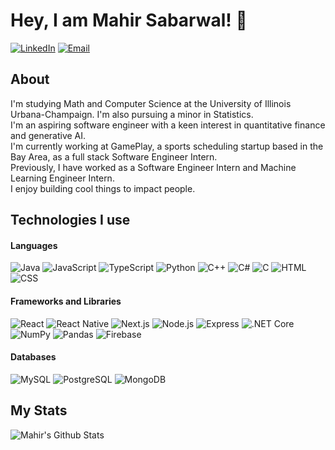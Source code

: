 # Hey, I am Mahir Sabarwal! 👋
[![LinkedIn](https://img.shields.io/badge/LinkedIn-%230077B5.svg?logo=linkedin&logoColor=white)](https://linkedin.com/in/Mahirsabharwal) 
[![Email](https://img.shields.io/badge/Email-D14836?logo=gmail&logoColor=white)](mailto:mahirsabharwal2005@gmail.com)


## About 
I'm studying Math and Computer Science at the University of Illinois Urbana-Champaign. I'm also pursuing a minor in Statistics. <br>
I'm an aspiring software engineer with a keen interest in quantitative finance and generative AI. <br>
I'm currently working at GamePlay, a sports scheduling startup based in the Bay Area, as a full stack Software Engineer Intern. <br>
Previously, I have worked as a Software Engineer Intern and Machine Learning Engineer Intern. <br>
I enjoy building cool things to impact people.


## Technologies I use

#### Languages

![Java](https://img.shields.io/badge/java-%23ED8B00.svg?style=for-the-badge&logo=openjdk&logoColor=white)
![JavaScript](https://img.shields.io/badge/javascript-%23323330.svg?style=for-the-badge&logo=javascript&logoColor=%23F7DF1E)
![TypeScript](https://img.shields.io/badge/typescript-%23007ACC.svg?style=for-the-badge&logo=typescript&logoColor=white)
![Python](https://img.shields.io/badge/python-%2314354C.svg?style=for-the-badge&logo=python&logoColor=white)
![C++](https://img.shields.io/badge/c++-%2300599C.svg?style=for-the-badge&logo=c%2B%2B&logoColor=white)
![C#](https://img.shields.io/badge/c%23-%23239120.svg?style=for-the-badge&logo=c-sharp&logoColor=white)
![C](https://img.shields.io/badge/c-%2300599C.svg?style=for-the-badge&logo=c&logoColor=white)
![HTML](https://img.shields.io/badge/html5-%23E34F26.svg?style=for-the-badge&logo=html5&logoColor=white)
![CSS](https://img.shields.io/badge/css3-%231572B6.svg?style=for-the-badge&logo=css3&logoColor=white)

#### Frameworks and Libraries

![React](https://img.shields.io/badge/react-%2320232a.svg?style=for-the-badge&logo=react&logoColor=%2361DAFB)
![React Native](https://img.shields.io/badge/react_native-%2320232a.svg?style=for-the-badge&logo=react&logoColor=%2361DAFB)
![Next.js](https://img.shields.io/badge/next.js-%23000000.svg?style=for-the-badge&logo=nextdotjs&logoColor=white)
![Node.js](https://img.shields.io/badge/node.js-%2343853D.svg?style=for-the-badge&logo=nodedotjs&logoColor=white)
![Express](https://img.shields.io/badge/express.js-%23404d59.svg?style=for-the-badge&logo=express&logoColor=%2361DAFB)
![.NET Core](https://img.shields.io/badge/.NET%20Core-%23512BD4.svg?style=for-the-badge&logo=dotnet&logoColor=white)
![NumPy](https://img.shields.io/badge/numpy-%23013243.svg?style=for-the-badge&logo=numpy&logoColor=white)
![Pandas](https://img.shields.io/badge/pandas-%23150458.svg?style=for-the-badge&logo=pandas&logoColor=white)
![Firebase](https://img.shields.io/badge/firebase-%23039BE5.svg?style=for-the-badge&logo=firebase)

#### Databases

![MySQL](https://img.shields.io/badge/mysql-%234479A1.svg?style=for-the-badge&logo=mysql&logoColor=white)
![PostgreSQL](https://img.shields.io/badge/postgresql-%23336791.svg?style=for-the-badge&logo=postgresql&logoColor=white)
![MongoDB](https://img.shields.io/badge/mongodb-%2347A248.svg?style=for-the-badge&logo=mongodb&logoColor=white)

## My Stats

![Mahir's Github Stats](https://github-readme-stats.vercel.app/api?username=Mahirs7&show_icons=true&theme=radical&hide=contribs&rank_icon=github)
